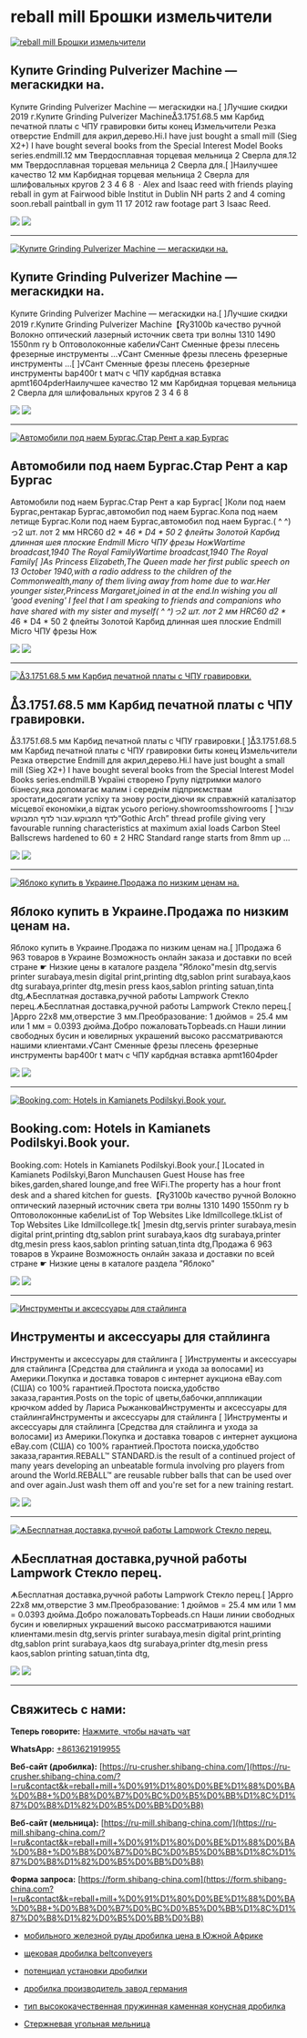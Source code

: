 # reball mill Брошки измельчители

<a href="https://swt.shibang-china.com/?l=ru&img&k=reball+mill+%D0%91%D1%80%D0%BE%D1%88%D0%BA%D0%B8+%D0%B8%D0%B7%D0%BC%D0%B5%D0%BB%D1%8C%D1%87%D0%B8%D1%82%D0%B5%D0%BB%D0%B8" target="_blank">![reball mill Брошки измельчители](http://static.shibang-china.com/all-800x300/1235.jpg)</a>

## Купите Grinding Pulverizer Machine — мегаскидки на.
Купите Grinding Pulverizer Machine — мегаскидки на.[ ]Лучшие скидки 2019 г.Купите Grinding Pulverizer Machineᐂ3.175*1.6*8.5 мм Карбид печатной платы с ЧПУ гравировки биты конец Измельчители Резка отверстие Endmill для акрил,дерево.Hi.I have just bought a small mill (Sieg X2+) I have bought several books from the Special Interest Model Books series.endmill.12 мм Твердосплавная торцевая мельница 2 Сверла для.12 мм Твердосплавная торцевая мельница 2 Сверла для.[ ]Наилучшее качество 12 мм Карбидная торцевая мельница 2 Сверла для шлифовальных кругов 2 3 4 6 8 &nbsp;&#0183;&#32;Alex and Isaac reed with friends playing reball in gym at Fairwood bible Institut in Dublin NH parts 2 and 4 coming soon.reball paintball in gym 11 17 2012 raw footage part 3 Isaac Reed.


<a href="https://whatsapp.shibangsoft.com/WhatsApp.php" target="_blank" title="WhatsApp">![](http://static.shibang-china.com/icon/whatsapp.png)</a> <a href="https://swt.shibang-china.com/?l=ru&icon&k=reball+mill+%D0%91%D1%80%D0%BE%D1%88%D0%BA%D0%B8+%D0%B8%D0%B7%D0%BC%D0%B5%D0%BB%D1%8C%D1%87%D0%B8%D1%82%D0%B5%D0%BB%D0%B8" target="_blank">![](http://static.shibang-china.com/icon/chat-ru.png)</a>

---

<a href="https://swt.shibang-china.com/?l=ru&img&k=reball+mill+%D0%91%D1%80%D0%BE%D1%88%D0%BA%D0%B8+%D0%B8%D0%B7%D0%BC%D0%B5%D0%BB%D1%8C%D1%87%D0%B8%D1%82%D0%B5%D0%BB%D0%B8" target="_blank">![Купите Grinding Pulverizer Machine — мегаскидки на.](http://static.shibang-china.com/all-800x300/1430.jpg)</a>

## Купите Grinding Pulverizer Machine — мегаскидки на.
Купите Grinding Pulverizer Machine — мегаскидки на.[ ]Лучшие скидки 2019 г.Купите Grinding Pulverizer Machine【Ry3100b качество ручной Волокно оптический лазерный источник света три волны 1310 1490 1550nm ry b Оптоволоконные кабели√Сант Сменные фрезы плесень фрезерные инструменты …√Сант Сменные фрезы плесень фрезерные инструменты …[ ]√Сант Сменные фрезы плесень фрезерные инструменты bap400r t матч с ЧПУ карбдная вставка apmt1604pderНаилучшее качество 12 мм Карбидная торцевая мельница 2 Сверла для шлифовальных кругов 2 3 4 6 8


<a href="https://whatsapp.shibangsoft.com/WhatsApp.php" target="_blank" title="WhatsApp">![](http://static.shibang-china.com/icon/whatsapp.png)</a> <a href="https://swt.shibang-china.com/?l=ru&icon&k=reball+mill+%D0%91%D1%80%D0%BE%D1%88%D0%BA%D0%B8+%D0%B8%D0%B7%D0%BC%D0%B5%D0%BB%D1%8C%D1%87%D0%B8%D1%82%D0%B5%D0%BB%D0%B8" target="_blank">![](http://static.shibang-china.com/icon/chat-ru.png)</a>

---

<a href="https://swt.shibang-china.com/?l=ru&img&k=reball+mill+%D0%91%D1%80%D0%BE%D1%88%D0%BA%D0%B8+%D0%B8%D0%B7%D0%BC%D0%B5%D0%BB%D1%8C%D1%87%D0%B8%D1%82%D0%B5%D0%BB%D0%B8" target="_blank">![Автомобили под наем Бургас.Стар Рент а кар Бургас](http://static.shibang-china.com/all-800x300/800.jpg)</a>

## Автомобили под наем Бургас.Стар Рент а кар Бургас
Автомобили под наем Бургас.Стар Рент а кар Бургас[ ]Коли под наем Бургас,рентакар Бургас,автомобил под наем Бургас.Кола под наем летище Бургас.Коли под наем Бургас,автомобил под наем Бургас.( ^ ^)っ2 шт. лот 2 мм HRC60 d2 * 4*6 * D4 * 50 2 флейты Золотой Карбид длинная шея плоские Endmill Micro ЧПУ фрезы НожWartime broadcast,1940 The Royal FamilyWartime broadcast,1940 The Royal Family[ ]As Princess Elizabeth,The Queen made her first public speech on 13 October 1940,with a radio address to the children of the Commonwealth,many of them living away from home due to war.Her younger sister,Princess Margaret,joined in at the end.In wishing you all 'good evening' I feel that I am speaking to friends and companions who have shared with my sister and myself( ^ ^)っ2 шт. лот 2 мм HRC60 d2 * 4*6 * D4 * 50 2 флейты Золотой Карбид длинная шея плоские Endmill Micro ЧПУ фрезы Нож


<a href="https://whatsapp.shibangsoft.com/WhatsApp.php" target="_blank" title="WhatsApp">![](http://static.shibang-china.com/icon/whatsapp.png)</a> <a href="https://swt.shibang-china.com/?l=ru&icon&k=reball+mill+%D0%91%D1%80%D0%BE%D1%88%D0%BA%D0%B8+%D0%B8%D0%B7%D0%BC%D0%B5%D0%BB%D1%8C%D1%87%D0%B8%D1%82%D0%B5%D0%BB%D0%B8" target="_blank">![](http://static.shibang-china.com/icon/chat-ru.png)</a>

---

<a href="https://swt.shibang-china.com/?l=ru&img&k=reball+mill+%D0%91%D1%80%D0%BE%D1%88%D0%BA%D0%B8+%D0%B8%D0%B7%D0%BC%D0%B5%D0%BB%D1%8C%D1%87%D0%B8%D1%82%D0%B5%D0%BB%D0%B8" target="_blank">![ᐂ3.175*1.6*8.5 мм Карбид печатной платы с ЧПУ гравировки.](http://static.shibang-china.com/all-800x300/1530.jpg)</a>

## ᐂ3.175*1.6*8.5 мм Карбид печатной платы с ЧПУ гравировки.
ᐂ3.175*1.6*8.5 мм Карбид печатной платы с ЧПУ гравировки.[ ]ᐂ3.175*1.6*8.5 мм Карбид печатной платы с ЧПУ гравировки биты конец Измельчители Резка отверстие Endmill для акрил,дерево.Hi.I have just bought a small mill (Sieg X2+) I have bought several books from the Special Interest Model Books series.endmill.В Україні створено Групу підтримки малого бізнесу,яка допомагає малим і середнім підприємствам зростати,досягати успіху та знову рости,діючи як справжній каталізатор місцевої економіки,а відтак усього регіону.showroomsshowrooms [ ]עבור לדף המבוקש.עבור לדף המבוקש“Gothic Arch” thread profile giving very favourable running characteristics at maximum axial loads Carbon Steel Ballscrews hardened to 60 &#177; 2 HRC Standard range starts from 8mm up …


<a href="https://whatsapp.shibangsoft.com/WhatsApp.php" target="_blank" title="WhatsApp">![](http://static.shibang-china.com/icon/whatsapp.png)</a> <a href="https://swt.shibang-china.com/?l=ru&icon&k=reball+mill+%D0%91%D1%80%D0%BE%D1%88%D0%BA%D0%B8+%D0%B8%D0%B7%D0%BC%D0%B5%D0%BB%D1%8C%D1%87%D0%B8%D1%82%D0%B5%D0%BB%D0%B8" target="_blank">![](http://static.shibang-china.com/icon/chat-ru.png)</a>

---

<a href="https://swt.shibang-china.com/?l=ru&img&k=reball+mill+%D0%91%D1%80%D0%BE%D1%88%D0%BA%D0%B8+%D0%B8%D0%B7%D0%BC%D0%B5%D0%BB%D1%8C%D1%87%D0%B8%D1%82%D0%B5%D0%BB%D0%B8" target="_blank">![Яблоко купить в Украине.Продажа по низким ценам на.](http://static.shibang-china.com/all-800x300/1198.jpg)</a>

## Яблоко купить в Украине.Продажа по низким ценам на.
Яблоко купить в Украине.Продажа по низким ценам на.[ ]Продажа 6 963 товаров в Украине Возможность онлайн заказа и доставки по всей стране ☛ Низкие цены в каталоге раздела &quot;Яблоко&quot;mesin dtg,servis printer surabaya,mesin digital print,printing dtg,sablon print surabaya,kaos dtg surabaya,printer dtg,mesin press kaos,sablon printing satuan,tinta dtg,ᗗБесплатная доставка,ручной работы Lampwork Стекло перец.ᗗБесплатная доставка,ручной работы Lampwork Стекло перец.[ ]Appro 22x8 мм,отверстие 3 мм.Преобразование: 1 дюймов = 25.4 мм или 1 мм = 0.0393 дюйма.Добро пожаловатьTopbeads.cn Наши линии свободных бусин и ювелирных украшений высоко рассматриваются нашими клиентами.√Сант Сменные фрезы плесень фрезерные инструменты bap400r t матч с ЧПУ карбдная вставка apmt1604pder


<a href="https://whatsapp.shibangsoft.com/WhatsApp.php" target="_blank" title="WhatsApp">![](http://static.shibang-china.com/icon/whatsapp.png)</a> <a href="https://swt.shibang-china.com/?l=ru&icon&k=reball+mill+%D0%91%D1%80%D0%BE%D1%88%D0%BA%D0%B8+%D0%B8%D0%B7%D0%BC%D0%B5%D0%BB%D1%8C%D1%87%D0%B8%D1%82%D0%B5%D0%BB%D0%B8" target="_blank">![](http://static.shibang-china.com/icon/chat-ru.png)</a>

---

<a href="https://swt.shibang-china.com/?l=ru&img&k=reball+mill+%D0%91%D1%80%D0%BE%D1%88%D0%BA%D0%B8+%D0%B8%D0%B7%D0%BC%D0%B5%D0%BB%D1%8C%D1%87%D0%B8%D1%82%D0%B5%D0%BB%D0%B8" target="_blank">![Booking.com: Hotels in Kamianets Podilskyi.Book your.](http://static.shibang-china.com/all-800x300/1243.jpg)</a>

## Booking.com: Hotels in Kamianets Podilskyi.Book your.
Booking.com: Hotels in Kamianets Podilskyi.Book your.[ ]Located in Kamianets Podilskyi,Baron Munchausen Guest House has free bikes,garden,shared lounge,and free WiFi.The property has a hour front desk and a shared kitchen for guests.【Ry3100b качество ручной Волокно оптический лазерный источник света три волны 1310 1490 1550nm ry b Оптоволоконные кабелиList of Top Websites Like Idmillcollege.tkList of Top Websites Like Idmillcollege.tk[ ]mesin dtg,servis printer surabaya,mesin digital print,printing dtg,sablon print surabaya,kaos dtg surabaya,printer dtg,mesin press kaos,sablon printing satuan,tinta dtg,Продажа 6 963 товаров в Украине Возможность онлайн заказа и доставки по всей стране ☛ Низкие цены в каталоге раздела &quot;Яблоко&quot;


<a href="https://whatsapp.shibangsoft.com/WhatsApp.php" target="_blank" title="WhatsApp">![](http://static.shibang-china.com/icon/whatsapp.png)</a> <a href="https://swt.shibang-china.com/?l=ru&icon&k=reball+mill+%D0%91%D1%80%D0%BE%D1%88%D0%BA%D0%B8+%D0%B8%D0%B7%D0%BC%D0%B5%D0%BB%D1%8C%D1%87%D0%B8%D1%82%D0%B5%D0%BB%D0%B8" target="_blank">![](http://static.shibang-china.com/icon/chat-ru.png)</a>

---

<a href="https://swt.shibang-china.com/?l=ru&img&k=reball+mill+%D0%91%D1%80%D0%BE%D1%88%D0%BA%D0%B8+%D0%B8%D0%B7%D0%BC%D0%B5%D0%BB%D1%8C%D1%87%D0%B8%D1%82%D0%B5%D0%BB%D0%B8" target="_blank">![Инструменты и аксессуары для стайлинга](http://static.shibang-china.com/all-800x300/894.jpg)</a>

## Инструменты и аксессуары для стайлинга
Инструменты и аксессуары для стайлинга [ ]Инструменты и аксессуары для стайлинга [Средства для стайлинга и ухода за волосами] из Америки.Покупка и доставка товаров с интернет аукциона eBay.com (США) со 100% гарантией.Простота поиска,удобство заказа,гарантия.Posts on the topic of цветы,бабочки,аппликации крючком added by Лариса РыжанковаИнструменты и аксессуары для стайлингаИнструменты и аксессуары для стайлинга [ ]Инструменты и аксессуары для стайлинга [Средства для стайлинга и ухода за волосами] из Америки.Покупка и доставка товаров с интернет аукциона eBay.com (США) со 100% гарантией.Простота поиска,удобство заказа,гарантия.REBALL™ STANDARD.is the result of a continued project of many years developing an unbeatable formula involving pro players from around the World.REBALL™ are reusable rubber balls that can be used over and over again.Just wash them off and you're set for a new training restart.


<a href="https://whatsapp.shibangsoft.com/WhatsApp.php" target="_blank" title="WhatsApp">![](http://static.shibang-china.com/icon/whatsapp.png)</a> <a href="https://swt.shibang-china.com/?l=ru&icon&k=reball+mill+%D0%91%D1%80%D0%BE%D1%88%D0%BA%D0%B8+%D0%B8%D0%B7%D0%BC%D0%B5%D0%BB%D1%8C%D1%87%D0%B8%D1%82%D0%B5%D0%BB%D0%B8" target="_blank">![](http://static.shibang-china.com/icon/chat-ru.png)</a>

---

<a href="https://swt.shibang-china.com/?l=ru&img&k=reball+mill+%D0%91%D1%80%D0%BE%D1%88%D0%BA%D0%B8+%D0%B8%D0%B7%D0%BC%D0%B5%D0%BB%D1%8C%D1%87%D0%B8%D1%82%D0%B5%D0%BB%D0%B8" target="_blank">![ᗗБесплатная доставка,ручной работы Lampwork Стекло перец.](http://static.shibang-china.com/all-800x300/1474.jpg)</a>

## ᗗБесплатная доставка,ручной работы Lampwork Стекло перец.
ᗗБесплатная доставка,ручной работы Lampwork Стекло перец.[ ]Appro 22x8 мм,отверстие 3 мм.Преобразование: 1 дюймов = 25.4 мм или 1 мм = 0.0393 дюйма.Добро пожаловатьTopbeads.cn Наши линии свободных бусин и ювелирных украшений высоко рассматриваются нашими клиентами.mesin dtg,servis printer surabaya,mesin digital print,printing dtg,sablon print surabaya,kaos dtg surabaya,printer dtg,mesin press kaos,sablon printing satuan,tinta dtg,

<a href="https://whatsapp.shibangsoft.com/WhatsApp.php" target="_blank" title="WhatsApp">![](http://static.shibang-china.com/icon/whatsapp.png)</a> <a href="https://swt.shibang-china.com/?l=ru&icon&k=reball+mill+%D0%91%D1%80%D0%BE%D1%88%D0%BA%D0%B8+%D0%B8%D0%B7%D0%BC%D0%B5%D0%BB%D1%8C%D1%87%D0%B8%D1%82%D0%B5%D0%BB%D0%B8" target="_blank">![](http://static.shibang-china.com/icon/chat-ru.png)</a>

---
## Свяжитесь с нами:

**Теперь говорите:** [Нажмите, чтобы начать чат](https://swt.shibang-china.com?l=ru&contact&k=reball+mill+%D0%91%D1%80%D0%BE%D1%88%D0%BA%D0%B8+%D0%B8%D0%B7%D0%BC%D0%B5%D0%BB%D1%8C%D1%87%D0%B8%D1%82%D0%B5%D0%BB%D0%B8)

**WhatsApp:**  [+8613621919955](https://whatsapp.shibangsoft.com/WhatsApp.php)

**Веб-сайт (дробилка):** [https://ru-crusher.shibang-china.com/](https://ru-crusher.shibang-china.com/?l=ru&contact&k=reball+mill+%D0%91%D1%80%D0%BE%D1%88%D0%BA%D0%B8+%D0%B8%D0%B7%D0%BC%D0%B5%D0%BB%D1%8C%D1%87%D0%B8%D1%82%D0%B5%D0%BB%D0%B8)

**Веб-сайт (мельница):** [https://ru-mill.shibang-china.com/](https://ru-mill.shibang-china.com/?l=ru&contact&k=reball+mill+%D0%91%D1%80%D0%BE%D1%88%D0%BA%D0%B8+%D0%B8%D0%B7%D0%BC%D0%B5%D0%BB%D1%8C%D1%87%D0%B8%D1%82%D0%B5%D0%BB%D0%B8)

**Форма запроса:** [https://form.shibang-china.com](https://form.shibang-china.com?l=ru&contact&k=reball+mill+%D0%91%D1%80%D0%BE%D1%88%D0%BA%D0%B8+%D0%B8%D0%B7%D0%BC%D0%B5%D0%BB%D1%8C%D1%87%D0%B8%D1%82%D0%B5%D0%BB%D0%B8)

* [мобильного железной руды дробилка цена в Южной Африке](../115/%D0%BC%D0%BE%D0%B1%D0%B8%D0%BB%D1%8C%D0%BD%D0%BE%D0%B3%D0%BE%20%D0%B6%D0%B5%D0%BB%D0%B5%D0%B7%D0%BD%D0%BE%D0%B9%20%D1%80%D1%83%D0%B4%D1%8B%20%D0%B4%D1%80%D0%BE%D0%B1%D0%B8%D0%BB%D0%BA%D0%B0%20%D1%86%D0%B5%D0%BD%D0%B0%20%D0%B2%20%D0%AE%D0%B6%D0%BD%D0%BE%D0%B9%20%D0%90%D1%84%D1%80%D0%B8%D0%BA%D0%B5.md)

* [щековая дробилка beltconveyers](../110/%D1%89%D0%B5%D0%BA%D0%BE%D0%B2%D0%B0%D1%8F%20%D0%B4%D1%80%D0%BE%D0%B1%D0%B8%D0%BB%D0%BA%D0%B0%20beltconveyers.md)

* [потенциал установки дробилки](../119/%D0%BF%D0%BE%D1%82%D0%B5%D0%BD%D1%86%D0%B8%D0%B0%D0%BB%20%D1%83%D1%81%D1%82%D0%B0%D0%BD%D0%BE%D0%B2%D0%BA%D0%B8%20%D0%B4%D1%80%D0%BE%D0%B1%D0%B8%D0%BB%D0%BA%D0%B8.md)

* [дробилка производитель завод германия](../107/%D0%B4%D1%80%D0%BE%D0%B1%D0%B8%D0%BB%D0%BA%D0%B0%20%D0%BF%D1%80%D0%BE%D0%B8%D0%B7%D0%B2%D0%BE%D0%B4%D0%B8%D1%82%D0%B5%D0%BB%D1%8C%20%D0%B7%D0%B0%D0%B2%D0%BE%D0%B4%20%D0%B3%D0%B5%D1%80%D0%BC%D0%B0%D0%BD%D0%B8%D1%8F.md)

* [тип высококачественная пружинная каменная конусная дробилка](../119/%D1%82%D0%B8%D0%BF%20%D0%B2%D1%8B%D1%81%D0%BE%D0%BA%D0%BE%D0%BA%D0%B0%D1%87%D0%B5%D1%81%D1%82%D0%B2%D0%B5%D0%BD%D0%BD%D0%B0%D1%8F%20%D0%BF%D1%80%D1%83%D0%B6%D0%B8%D0%BD%D0%BD%D0%B0%D1%8F%20%D0%BA%D0%B0%D0%BC%D0%B5%D0%BD%D0%BD%D0%B0%D1%8F%20%D0%BA%D0%BE%D0%BD%D1%83%D1%81%D0%BD%D0%B0%D1%8F%20%D0%B4%D1%80%D0%BE%D0%B1%D0%B8%D0%BB%D0%BA%D0%B0.md)

* [Стержневая угольная мельница](../120/%D0%A1%D1%82%D0%B5%D1%80%D0%B6%D0%BD%D0%B5%D0%B2%D0%B0%D1%8F%20%D1%83%D0%B3%D0%BE%D0%BB%D1%8C%D0%BD%D0%B0%D1%8F%20%D0%BC%D0%B5%D0%BB%D1%8C%D0%BD%D0%B8%D1%86%D0%B0.md)